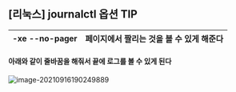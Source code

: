 ## [리눅스] journalctl 옵션 TIP

| -xe --no-pager | 페이지에서 짤리는 것을 볼 수 있게 해준다 |
| -------------- | :--------------------------------------- |

#### 아래와 같이 줄바꿈을 해줘서 끝에 로그를 볼 수 있게 된다

![image-20210916190249889](C:\Users\jihun\AppData\Roaming\Typora\typora-user-images\image-20210916190249889.png)

